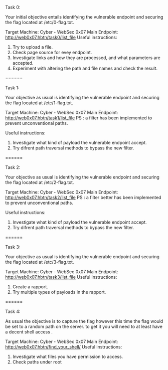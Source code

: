 Task 0:

Your initial objective entails identifying the vulnerable endpoint and securing the flag located at /etc/0-flag.txt.

Target Machine: Cyber - WebSec 0x07
Main Endpoint: http://web0x07.hbtn/task0/list_file
Useful instructions:
1. Try to upload a file.
2. Check page source for evey endpoint.
3. Investigate links and how they are processed, and what parameters are accepted.
4. Experiment with altering the path and file names and check the result.

======

Task 1:

Your objective as usual is identifying the vulnerable endpoint and securing the flag located at /etc/1-flag.txt.

Target Machine: Cyber - WebSec 0x07
Main Endpoint: http://web0x07.hbtn/task1/list_file
PS : a filter has been implemented to prevent unconventional paths.

Useful instructions:
1. Investigate what kind of payload the vulnerable endpoint accept.
2. Try difrent path traversal methods to bypass the new filter.

======

Task 2:

Your objective as usual is identifying the vulnerable endpoint and securing the flag located at /etc/2-flag.txt.

Target Machine: Cyber - WebSec 0x07
Main Endpoint: http://web0x07.hbtn/task2/list_file
PS : a filter better has been implemented to prevent unconventional paths.

Useful instructions:
1. Investigate what kind of payload the vulnerable endpoint accept.
2. Try difrent path traversal methods to bypass the new filter.

======

Task 3:

Your objective as usual is identifying the vulnerable endpoint and securing the flag located at /etc/3-flag.txt.

Target Machine: Cyber - WebSec 0x07
Main Endpoint: http://web0x07.hbtn/task3/list_file
Useful instructions:
1. Create a rapport.
2. Try multiple types of payloads in the rapport.

======

Task 4:

As usual the objective is to capture the flag however this time the flag would be set to a random path on the server. to get it you will need to at least have a decent shell access .

Target Machine: Cyber - WebSec 0x07
Main Endpoint: http://web0x07.hbtn/find_your_shell/
Useful instructions:
1. Investigate what files you have permission to access.
2. Check paths under root 
